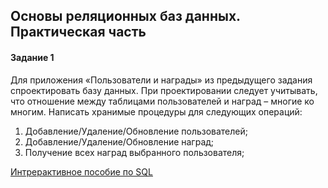 ## Основы реляционных баз данных. Практическая часть

#### Задание 1
Для приложения «Пользователи и награды» из предыдущего задания спроектировать базу данных. При проектировании следует учитывать, что отношение между таблицами пользователей и наград – многие ко многим. Написать хранимые процедуры для следующих операций:
1. Добавление/Удаление/Обновление пользователей;
2. Добавление/Удаление/Обновление наград;
3. Получение всех наград выбранного пользователя;

[Интрерактивное пособие по SQL ](http://www.w3schools.com/sql/sql_select.asp)
